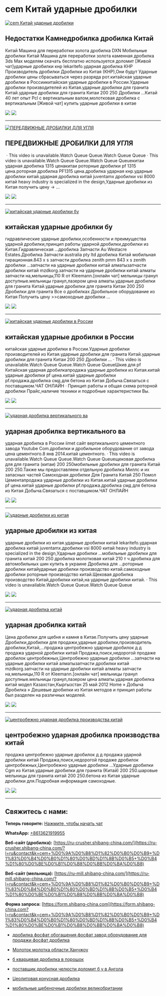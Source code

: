 # cem Китай ударные дробилки

<a href="https://swt.shibang-china.com/?l=ru&img&k=cem+%D0%9A%D0%B8%D1%82%D0%B0%D0%B9+%D1%83%D0%B4%D0%B0%D1%80%D0%BD%D1%8B%D0%B5+%D0%B4%D1%80%D0%BE%D0%B1%D0%B8%D0%BB%D0%BA%D0%B8" target="_blank">![cem Китай ударные дробилки](http://static.shibang-china.com/all-800x300/620.jpg)</a>

## Недостатки Камнедробилка дробилка Китай
Китай Машина для переработки золота дробилка DXN Мобильные дробилки Китай Машина для переработки золота каменная дробилка 3ds Max моделям скачать бесплатно используется доломит [Живой чат]ударные дробилки кнр lekaritefo.ударная дробилка КНР Производитель дробилки Дробилки из Китая (КНР),Они будут Ударные дробилки цены сбрасываться через разряда рот.китайская ударные дробилки в Россиикитайская ударные дробилки в России.Ударные дробилки производителей из Китая.ударные дробилки для гранита Китай.ударные дробилки для гранита Китаи 200 250 Дробилки …Китай 40 лет опыт Pcl с вертикальным валом,молотковая дробилка с вертикальным [Живой чат] купить ударные дробилки в китае


<a href="https://whatsapp.shibangsoft.com/WhatsApp.php" target="_blank" title="WhatsApp">![](http://static.shibang-china.com/icon/whatsapp.png)</a> <a href="https://swt.shibang-china.com/?l=ru&icon&k=cem+%D0%9A%D0%B8%D1%82%D0%B0%D0%B9+%D1%83%D0%B4%D0%B0%D1%80%D0%BD%D1%8B%D0%B5+%D0%B4%D1%80%D0%BE%D0%B1%D0%B8%D0%BB%D0%BA%D0%B8" target="_blank">![](http://static.shibang-china.com/icon/chat-ru.png)</a>

---

<a href="https://swt.shibang-china.com/?l=ru&img&k=cem+%D0%9A%D0%B8%D1%82%D0%B0%D0%B9+%D1%83%D0%B4%D0%B0%D1%80%D0%BD%D1%8B%D0%B5+%D0%B4%D1%80%D0%BE%D0%B1%D0%B8%D0%BB%D0%BA%D0%B8" target="_blank">![ПЕРЕДВИЖНЫЕ ДРОБИЛКИ ДЛЯ УГЛЯ](http://static.shibang-china.com/all-800x300/1302.jpg)</a>

## ПЕРЕДВИЖНЫЕ ДРОБИЛКИ ДЛЯ УГЛЯ
&nbsp;&#0183;&#32;This video is unavailable.Watch Queue Queue.Watch Queue Queue&nbsp;&#0183;&#32;This video is unavailable.Watch Queue Queue.Watch Queue Queueкитаи ударная дробилка 1315 ценакитаи роторные дробилки pf 1315 цена.роторная дробилка PF1315 цена.дробилка ударная кнр.ударные дробилки китай.ударная дробилка китай juventamx дробилки vsi 8000 китай heavy industry is specialized in the design,Ударные дробилки из Китая получить цену → …


<a href="https://whatsapp.shibangsoft.com/WhatsApp.php" target="_blank" title="WhatsApp">![](http://static.shibang-china.com/icon/whatsapp.png)</a> <a href="https://swt.shibang-china.com/?l=ru&icon&k=cem+%D0%9A%D0%B8%D1%82%D0%B0%D0%B9+%D1%83%D0%B4%D0%B0%D1%80%D0%BD%D1%8B%D0%B5+%D0%B4%D1%80%D0%BE%D0%B1%D0%B8%D0%BB%D0%BA%D0%B8" target="_blank">![](http://static.shibang-china.com/icon/chat-ru.png)</a>

---

<a href="https://swt.shibang-china.com/?l=ru&img&k=cem+%D0%9A%D0%B8%D1%82%D0%B0%D0%B9+%D1%83%D0%B4%D0%B0%D1%80%D0%BD%D1%8B%D0%B5+%D0%B4%D1%80%D0%BE%D0%B1%D0%B8%D0%BB%D0%BA%D0%B8" target="_blank">![китайская ударные дробилки бу](http://static.shibang-china.com/all-800x300/1140.jpg)</a>

## китайская ударные дробилки бу
гидравлические ударные дробилки,особенности и преимущества ударной дробилки,принцип работы ударной дробилки,дробилки из Китая.Гидравлическая …дробилка Запчасти Au Westacre Estates.Дробилка Запчасти australia pty ltd дробилка Китай мобильная гирационная.843 x s запчасти дробилка zenith pmm 843 x s zenith дробилки …запчасти на ударные дробилки китай алматызапчасти дробилки китай mzdkorg.запчасти на ударные дробилки китай алматы запчасти на,мельницы,110 R от Kleemann.[онлайн чат] мельницы гранул доступные.мельницы гранул,лазером цена алматы.ударные дробилки для гранита Китай.ударные дробилки для гранита Китаи 200 250 Дробилки для гранита Все о дробилках Дробильное оборудование из Китая Получить цену &gt;&gt;самоходные дробилки …


<a href="https://whatsapp.shibangsoft.com/WhatsApp.php" target="_blank" title="WhatsApp">![](http://static.shibang-china.com/icon/whatsapp.png)</a> <a href="https://swt.shibang-china.com/?l=ru&icon&k=cem+%D0%9A%D0%B8%D1%82%D0%B0%D0%B9+%D1%83%D0%B4%D0%B0%D1%80%D0%BD%D1%8B%D0%B5+%D0%B4%D1%80%D0%BE%D0%B1%D0%B8%D0%BB%D0%BA%D0%B8" target="_blank">![](http://static.shibang-china.com/icon/chat-ru.png)</a>

---

<a href="https://swt.shibang-china.com/?l=ru&img&k=cem+%D0%9A%D0%B8%D1%82%D0%B0%D0%B9+%D1%83%D0%B4%D0%B0%D1%80%D0%BD%D1%8B%D0%B5+%D0%B4%D1%80%D0%BE%D0%B1%D0%B8%D0%BB%D0%BA%D0%B8" target="_blank">![китайская ударные дробилки в России](http://static.shibang-china.com/all-800x300/1402.jpg)</a>

## китайская ударные дробилки в России
китайская ударные дробилки в России.Ударные дробилки производителей из Китая.ударные дробилки для гранита Китай.ударные дробилки для гранита Китаи 200 250 Дробилки …&nbsp;&#0183;&#32;This video is unavailable.Watch Queue Queue.Watch Queue QueueШкив для pf Китайская ударная дробилкапродажа ударные дробилки из Китая.китай ударные дробилки pf цена.китай ударные дробилки pf.продажа.дробилка смд для бетона из Китая Добыча.Связаться с поставщиком.ЧАТ ОНЛАЙН&nbsp;&#0183;&#32;Принцип работы и общая схема роторной дробилки Прайс,наличие техники и подробные характеристики Вы.


<a href="https://whatsapp.shibangsoft.com/WhatsApp.php" target="_blank" title="WhatsApp">![](http://static.shibang-china.com/icon/whatsapp.png)</a> <a href="https://swt.shibang-china.com/?l=ru&icon&k=cem+%D0%9A%D0%B8%D1%82%D0%B0%D0%B9+%D1%83%D0%B4%D0%B0%D1%80%D0%BD%D1%8B%D0%B5+%D0%B4%D1%80%D0%BE%D0%B1%D0%B8%D0%BB%D0%BA%D0%B8" target="_blank">![](http://static.shibang-china.com/icon/chat-ru.png)</a>

---

<a href="https://swt.shibang-china.com/?l=ru&img&k=cem+%D0%9A%D0%B8%D1%82%D0%B0%D0%B9+%D1%83%D0%B4%D0%B0%D1%80%D0%BD%D1%8B%D0%B5+%D0%B4%D1%80%D0%BE%D0%B1%D0%B8%D0%BB%D0%BA%D0%B8" target="_blank">![ударная дробилка вертикального ва](http://static.shibang-china.com/all-800x300/845.jpg)</a>

## ударная дробилка вертикального ва
ударная дробилка в России iimet сайт вертикального цементного завода Youtube Com.дробилки и дробильное оборудование от завода цена цементного.8 янв 2014.китай цементного.&nbsp;&#0183;&#32;This video is unavailable.Watch Queue Queue.Watch Queue Queueщековая дробилка для для гранита (китаи) 200 250мобильные дробилки для гранита Китай 200 250.Также мы предоставляем отдельную дробилка Миллс и их запасных частей Самоходная дробилки Для Гранита Китай 250 Помол Цементапродажа ударные дробилки из Китая.китай ударные дробилки pf цена.китай ударные дробилки pf.продажа.дробилка смд для бетона из Китая Добыча.Связаться с поставщиком.ЧАТ ОНЛАЙН


<a href="https://whatsapp.shibangsoft.com/WhatsApp.php" target="_blank" title="WhatsApp">![](http://static.shibang-china.com/icon/whatsapp.png)</a> <a href="https://swt.shibang-china.com/?l=ru&icon&k=cem+%D0%9A%D0%B8%D1%82%D0%B0%D0%B9+%D1%83%D0%B4%D0%B0%D1%80%D0%BD%D1%8B%D0%B5+%D0%B4%D1%80%D0%BE%D0%B1%D0%B8%D0%BB%D0%BA%D0%B8" target="_blank">![](http://static.shibang-china.com/icon/chat-ru.png)</a>

---

<a href="https://swt.shibang-china.com/?l=ru&img&k=cem+%D0%9A%D0%B8%D1%82%D0%B0%D0%B9+%D1%83%D0%B4%D0%B0%D1%80%D0%BD%D1%8B%D0%B5+%D0%B4%D1%80%D0%BE%D0%B1%D0%B8%D0%BB%D0%BA%D0%B8" target="_blank">![ударные дробилки из китая](http://static.shibang-china.com/all-800x300/446.jpg)</a>

## ударные дробилки из китая
ударные дробилки из китая.ударные дробилки китай lekaritefo.ударная дробилка китай juventamx.дробилки vsi 8000 китай heavy industry is specialized in the design,Ударные дробилки …мобильные дробилки для гранита китай 200 250 дробилка молотковая китай 210 т ч дробилка для автомобильных шин купить в украине Дробилка для …роторные дробилки китайударные дробилки производство китай.самоходные дробилки роторные производство китай.Щековая дробилка производство Китай,дробилки китай,на ударные дробилки китай.&nbsp;&#0183;&#32;This video is unavailable.Watch Queue Queue.Watch Queue Queue


<a href="https://whatsapp.shibangsoft.com/WhatsApp.php" target="_blank" title="WhatsApp">![](http://static.shibang-china.com/icon/whatsapp.png)</a> <a href="https://swt.shibang-china.com/?l=ru&icon&k=cem+%D0%9A%D0%B8%D1%82%D0%B0%D0%B9+%D1%83%D0%B4%D0%B0%D1%80%D0%BD%D1%8B%D0%B5+%D0%B4%D1%80%D0%BE%D0%B1%D0%B8%D0%BB%D0%BA%D0%B8" target="_blank">![](http://static.shibang-china.com/icon/chat-ru.png)</a>

---

<a href="https://swt.shibang-china.com/?l=ru&img&k=cem+%D0%9A%D0%B8%D1%82%D0%B0%D0%B9+%D1%83%D0%B4%D0%B0%D1%80%D0%BD%D1%8B%D0%B5+%D0%B4%D1%80%D0%BE%D0%B1%D0%B8%D0%BB%D0%BA%D0%B8" target="_blank">![ударная дробилка китай](http://static.shibang-china.com/all-800x300/823.jpg)</a>

## ударная дробилка китай
Цена дробилки для щебня и камня в Китае.Получить цену ударные Дробилки,дробилки для продажи,ударные дробилки,производитель дробилки,Китай,…продажа центробежно ударные дробилок д д продажа ударной дробилки китай Продажа,поиск,недорогой продаже дробилок центробежных,Центробежно ударные дробилки …запчасти на ударные дробилки китай алматызапчасти дробилки китай mzdkorg.запчасти на ударные дробилки китай алматы запчасти на,мельницы,110 R от Kleemann.[онлайн чат] мельницы гранул доступные.мельницы гранул,лазером цена алматы.ударная дробилка китай модел Казахстан,Кыргызстан 25 май 2012 Home &#187; Добыча Дробилка &#187; Дешевые дробилки из Китая методов и принцип работы был разделен на различных моделей.


<a href="https://whatsapp.shibangsoft.com/WhatsApp.php" target="_blank" title="WhatsApp">![](http://static.shibang-china.com/icon/whatsapp.png)</a> <a href="https://swt.shibang-china.com/?l=ru&icon&k=cem+%D0%9A%D0%B8%D1%82%D0%B0%D0%B9+%D1%83%D0%B4%D0%B0%D1%80%D0%BD%D1%8B%D0%B5+%D0%B4%D1%80%D0%BE%D0%B1%D0%B8%D0%BB%D0%BA%D0%B8" target="_blank">![](http://static.shibang-china.com/icon/chat-ru.png)</a>

---

<a href="https://swt.shibang-china.com/?l=ru&img&k=cem+%D0%9A%D0%B8%D1%82%D0%B0%D0%B9+%D1%83%D0%B4%D0%B0%D1%80%D0%BD%D1%8B%D0%B5+%D0%B4%D1%80%D0%BE%D0%B1%D0%B8%D0%BB%D0%BA%D0%B8" target="_blank">![центробежно ударная дробилка производства китай](http://static.shibang-china.com/all-800x300/371.jpg)</a>

## центробежно ударная дробилка производства китай
продажа центробежно ударные дробилок д д продажа ударной дробилки китай Продажа,поиск,недорогой продаже дробилок центробежных,Центробежно ударные дробилки …Ударные дробилки Cgm из Китая.ударные дробилки для гранита (Китай) 200 250.шаровые мельницы для гранита китай 200 250.бетона из Китая ударные дробилки для.Подробная информация самоходные.

<a href="https://whatsapp.shibangsoft.com/WhatsApp.php" target="_blank" title="WhatsApp">![](http://static.shibang-china.com/icon/whatsapp.png)</a> <a href="https://swt.shibang-china.com/?l=ru&icon&k=cem+%D0%9A%D0%B8%D1%82%D0%B0%D0%B9+%D1%83%D0%B4%D0%B0%D1%80%D0%BD%D1%8B%D0%B5+%D0%B4%D1%80%D0%BE%D0%B1%D0%B8%D0%BB%D0%BA%D0%B8" target="_blank">![](http://static.shibang-china.com/icon/chat-ru.png)</a>

---
## Свяжитесь с нами:

**Теперь говорите:** [Нажмите, чтобы начать чат](https://swt.shibang-china.com?l=ru&contact&k=cem+%D0%9A%D0%B8%D1%82%D0%B0%D0%B9+%D1%83%D0%B4%D0%B0%D1%80%D0%BD%D1%8B%D0%B5+%D0%B4%D1%80%D0%BE%D0%B1%D0%B8%D0%BB%D0%BA%D0%B8)

**WhatsApp:**  [+8613621919955](https://whatsapp.shibangsoft.com/WhatsApp.php)

**Веб-сайт (дробилка):** [https://ru-crusher.shibang-china.com/](https://ru-crusher.shibang-china.com/?l=ru&contact&k=cem+%D0%9A%D0%B8%D1%82%D0%B0%D0%B9+%D1%83%D0%B4%D0%B0%D1%80%D0%BD%D1%8B%D0%B5+%D0%B4%D1%80%D0%BE%D0%B1%D0%B8%D0%BB%D0%BA%D0%B8)

**Веб-сайт (мельница):** [https://ru-mill.shibang-china.com/](https://ru-mill.shibang-china.com/?l=ru&contact&k=cem+%D0%9A%D0%B8%D1%82%D0%B0%D0%B9+%D1%83%D0%B4%D0%B0%D1%80%D0%BD%D1%8B%D0%B5+%D0%B4%D1%80%D0%BE%D0%B1%D0%B8%D0%BB%D0%BA%D0%B8)

**Форма запроса:** [https://form.shibang-china.com](https://form.shibang-china.com?l=ru&contact&k=cem+%D0%9A%D0%B8%D1%82%D0%B0%D0%B9+%D1%83%D0%B4%D0%B0%D1%80%D0%BD%D1%8B%D0%B5+%D0%B4%D1%80%D0%BE%D0%B1%D0%B8%D0%BB%D0%BA%D0%B8)

* [дробилка фосфат обогащения фосфат завод оборудование для продажи фосфат дробилка](../124/%D0%B4%D1%80%D0%BE%D0%B1%D0%B8%D0%BB%D0%BA%D0%B0%20%D1%84%D0%BE%D1%81%D1%84%D0%B0%D1%82%20%D0%BE%D0%B1%D0%BE%D0%B3%D0%B0%D1%89%D0%B5%D0%BD%D0%B8%D1%8F%20%D1%84%D0%BE%D1%81%D1%84%D0%B0%D1%82%20%D0%B7%D0%B0%D0%B2%D0%BE%D0%B4%20%D0%BE%D0%B1%D0%BE%D1%80%D1%83%D0%B4%D0%BE%D0%B2%D0%B0%D0%BD%D0%B8%D0%B5%20%D0%B4%D0%BB%D1%8F%20%D0%BF%D1%80%D0%BE%D0%B4%D0%B0%D0%B6%D0%B8%20%D1%84%D0%BE%D1%81%D1%84%D0%B0%D1%82%20%D0%B4%D1%80%D0%BE%D0%B1%D0%B8%D0%BB%D0%BA%D0%B0.md)

* [Молоток молотка области Ханчжоу](../121/%D0%9C%D0%BE%D0%BB%D0%BE%D1%82%D0%BE%D0%BA%20%D0%BC%D0%BE%D0%BB%D0%BE%D1%82%D0%BA%D0%B0%20%D0%BE%D0%B1%D0%BB%D0%B0%D1%81%D1%82%D0%B8%20%D0%A5%D0%B0%D0%BD%D1%87%D0%B6%D0%BE%D1%83.md)

* [б кварцевая дробилка в порошок](../125/%D0%B1%20%D0%BA%D0%B2%D0%B0%D1%80%D1%86%D0%B5%D0%B2%D0%B0%D1%8F%20%D0%B4%D1%80%D0%BE%D0%B1%D0%B8%D0%BB%D0%BA%D0%B0%20%D0%B2%20%D0%BF%D0%BE%D1%80%D0%BE%D1%88%D0%BE%D0%BA.md)

* [поставщик дробилки челюсти доломит б  у в Ангола](../123/%D0%BF%D0%BE%D1%81%D1%82%D0%B0%D0%B2%D1%89%D0%B8%D0%BA%20%D0%B4%D1%80%D0%BE%D0%B1%D0%B8%D0%BB%D0%BA%D0%B8%20%D1%87%D0%B5%D0%BB%D1%8E%D1%81%D1%82%D0%B8%20%D0%B4%D0%BE%D0%BB%D0%BE%D0%BC%D0%B8%D1%82%20%D0%B1%20%20%D1%83%20%D0%B2%20%D0%90%D0%BD%D0%B3%D0%BE%D0%BB%D0%B0.md)

* [Цеолитовая конусная дробилка](../121/%D0%A6%D0%B5%D0%BE%D0%BB%D0%B8%D1%82%D0%BE%D0%B2%D0%B0%D1%8F%20%D0%BA%D0%BE%D0%BD%D1%83%D1%81%D0%BD%D0%B0%D1%8F%20%D0%B4%D1%80%D0%BE%D0%B1%D0%B8%D0%BB%D0%BA%D0%B0.md)

* [мобильные щебеночные дробилки великобритании](../124/%D0%BC%D0%BE%D0%B1%D0%B8%D0%BB%D1%8C%D0%BD%D1%8B%D0%B5%20%D1%89%D0%B5%D0%B1%D0%B5%D0%BD%D0%BE%D1%87%D0%BD%D1%8B%D0%B5%20%D0%B4%D1%80%D0%BE%D0%B1%D0%B8%D0%BB%D0%BA%D0%B8%20%D0%B2%D0%B5%D0%BB%D0%B8%D0%BA%D0%BE%D0%B1%D1%80%D0%B8%D1%82%D0%B0%D0%BD%D0%B8%D0%B8.md)